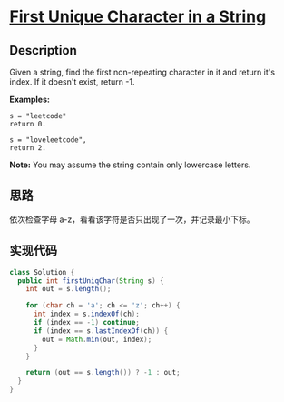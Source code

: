 # [First Unique Character in a String][title]

## Description

Given a string, find the first non-repeating character in it and return it's index. If it doesn't exist, return -1.

**Examples:**

```
s = "leetcode"
return 0.

s = "loveleetcode",
return 2.
```

**Note:** You may assume the string contain only lowercase letters.

## 思路

依次检查字母 a-z，看看该字符是否只出现了一次，并记录最小下标。

## 实现代码

```java
class Solution {
  public int firstUniqChar(String s) {
    int out = s.length();

    for (char ch = 'a'; ch <= 'z'; ch++) {
      int index = s.indexOf(ch);
      if (index == -1) continue;
      if (index == s.lastIndexOf(ch)) {
        out = Math.min(out, index);
      }
    }

    return (out == s.length()) ? -1 : out;
  }
}
```

[title]: https://leetcode.com/problems/first-unique-character-in-a-string

